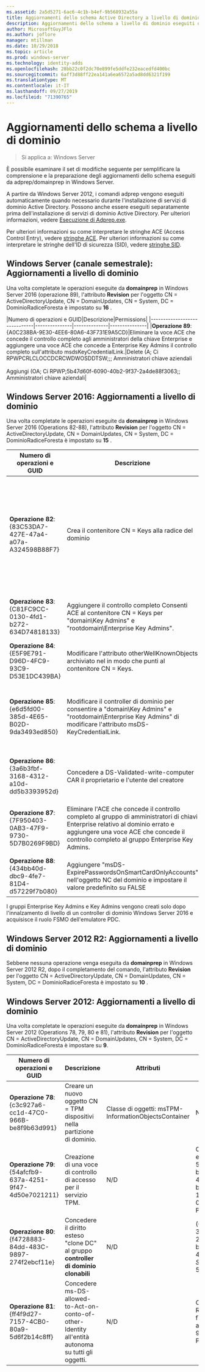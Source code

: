 ```yaml
---
ms.assetid: 2a5d5271-6ac6-4c1b-b4ef-9b568932a55a
title: Aggiornamenti dello schema Active Directory a livello di dominio
description: Aggiornamenti dello schema a livello di dominio eseguiti da adprep/domainprep quando si innalza di livello un controller di dominio
author: MicrosoftGuyJFlo
ms.author: joflore
manager: mtillman
ms.date: 10/29/2018
ms.topic: article
ms.prod: windows-server
ms.technology: identity-adds
ms.openlocfilehash: 28bb22c0f2dc70e899fe5ddfe232eacedfd400bc
ms.sourcegitcommit: 6aff3d88ff22ea141a6ea6572a5ad8dd6321f199
ms.translationtype: MT
ms.contentlocale: it-IT
ms.lasthandoff: 09/27/2019
ms.locfileid: "71390765"
---
```

# <a name="domain-wide-schema-updates"></a>Aggiornamenti dello schema a livello di dominio

>Si applica a: Windows Server

È possibile esaminare il set di modifiche seguente per semplificare la comprensione e la preparazione degli aggiornamenti dello schema eseguiti da adprep/domainprep in Windows Server.

A partire da Windows Server 2012, i comandi adprep vengono eseguiti automaticamente quando necessario durante l'installazione di servizi di dominio Active Directory. Possono anche essere eseguiti separatamente prima dell'installazione di servizi di dominio Active Directory. Per ulteriori informazioni, vedere [Esecuzione di Adprep.exe](https://technet.microsoft.com/library/dd464018(v=ws.10).aspx).

Per ulteriori informazioni su come interpretare le stringhe ACE (Access Control Entry), vedere [stringhe ACE](https://msdn.microsoft.com/library/aa374928(VS.85).aspx). Per ulteriori informazioni su come interpretare le stringhe dell'ID di sicurezza (SID), vedere [stringhe SID](https://msdn.microsoft.com/library/aa379602(VS.85).aspx).

## <a name="windows-server-semi-annual-channel-domain-wide-updates"></a>Windows Server (canale semestrale): Aggiornamenti a livello di dominio

Una volta completate le operazioni eseguite da **domainprep** in Windows Server 2016 (operazione 89), l'attributo **Revision** per l'oggetto CN = ActiveDirectoryUpdate, CN = DomainUpdates, CN = System, DC = DominioRadiceForesta è impostato su **16** .

|Numero di operazioni e GUID|Descrizione|Permissions|
|------------------------------|---------------|--------------|---------------|
|**Operazione 89**: {A0C238BA-9E30-4EE6-80A6-43F731E9A5CD}|Eliminare la voce ACE che concede il controllo completo agli amministratori della chiave Enterprise e aggiungere una voce ACE che concede a Enterprise Key Admins il controllo completo sull'attributo msdsKeyCredentialLink.|Delete (A; Ci RPWPCRLCLOCCDCRCWDWOSDDTSW;;; Amministratori chiave aziendali <br /> <br />Aggiungi (OA; Ci RPWP;5b47d60f-6090-40b2-9f37-2a4de88f3063;; Amministratori chiave aziendali|

## <a name="windows-server-2016-domain-wide-updates"></a>Windows Server 2016: Aggiornamenti a livello di dominio

Una volta completate le operazioni eseguite da **domainprep** in Windows Server 2016 (Operations 82-88), l'attributo **Revision** per l'oggetto CN = ActiveDirectoryUpdate, CN = DomainUpdates, CN = System, DC = DominioRadiceForesta è impostato su **15** .

|Numero di operazioni e GUID|Descrizione|Attributi|Permissions|
|------------------------------|---------------|--------------|---------------|
|**Operazione 82**: {83C53DA7-427E-47a4-a07a-A324598B88F7}|Crea il contenitore CN = Keys alla radice del dominio|-objectClass: contenitore<br />Descrizione Contenitore predefinito per gli oggetti credenziali chiave<br />ShowInAdvancedViewOnly TRUE|UN CI RPWPCRLCLOCCDCRCWDWOSDDTSW;;; EA<br />UN CI RPWPCRLCLOCCDCRCWDWOSDDTSW;;;D UN<br />UN CI RPWPCRLCLOCCDCRCWDWOSDDTSW;;; SY<br />UN CI RPWPCRLCLOCCDCRCWDWOSDDTSW;;;D D<br />UN CI RPWPCRLCLOCCDCRCWDWOSDDTSW;;; ED|
|**Operazione 83**: {C81FC9CC-0130-4fd1-b272-634D74818133}|Aggiungere il controllo completo Consenti ACE al contenitore CN = Keys per "domain\Key Admins" e "rootdomain\Enterprise Key Admins".|N/D|Un Ci RPWPCRLCLOCCDCRCWDWOSDDTSW;;; Amministratori chiave)<br />Un Ci RPWPCRLCLOCCDCRCWDWOSDDTSW;;; Amministratori chiave aziendali|
|**Operazione 84**: {E5F9E791-D96D-4FC9-93C9-D53E1DC439BA}|Modificare l'attributo otherWellKnownObjects archiviato nel in modo che punti al contenitore CN = Keys.|otherWellKnownObjects archiviato nel B:32:683A24E2E8164BD3AF86AC3C2CF3F981: CN = Keys,% WS|N/D|
|**Operazione 85**: {e6d5fd00-385d-4E65-B02D-9da3493ed850}|Modificare il controller di dominio per consentire a "domain\Key Admins" e "rootdomain\Enterprise Key Admins" di modificare l'attributo msDS-KeyCredentialLink. |N/D|OA Ci RPWP;5b47d60f-6090-40b2-9f37-2a4de88f3063;; Amministratori chiave)<br />OA Ci RPWP;5b47d60f-6090-40b2-9f37-2a4de88f3063;; Enterprise Key Admins nel dominio radice, ma nei domini non radice ha generato una voce ACE relativa al dominio fasullo con un SID non risolvibile-527)|
|**Operazione 86**: {3a6b3fbf-3168-4312-a10d-dd5b3393952d}|Concedere a DS-Validated-write-computer CAR il proprietario e l'utente del creatore|N/D|OA CIIO; SW; 9b026da6-0d3c-465c-8bee-5199d7165cba; bf967a86-0de6-11D0-A285-00aa003049e2; PS)<br />OA CIIO; SW; 9b026da6-0d3c-465c-8bee-5199d7165cba; bf967a86-0de6-11D0-A285-00aa003049e2; CO)|
|**Operazione 87**: {7F950403-0AB3-47F9-9730-5D7B0269F9BD}|Eliminare l'ACE che concede il controllo completo al gruppo di amministratori di chiavi Enterprise relativo al dominio errato e aggiungere una voce ACE che concede il controllo completo al gruppo Enterprise Key Admins. |N/D|Delete (A; Ci RPWPCRLCLOCCDCRCWDWOSDDTSW;;; Amministratori chiave aziendali<br /> <br />Aggiungi (A; Ci RPWPCRLCLOCCDCRCWDWOSDDTSW;;; Amministratori chiave aziendali|
|**Operazione 88**: {434bb40d-dbc9-4fe7-81D4-d57229f7b080}|Aggiungere "msDS-ExpirePasswordsOnSmartCardOnlyAccounts" nell'oggetto NC del dominio e impostare il valore predefinito su FALSE|N/D|N/D|

I gruppi Enterprise Key Admins e Key Admins vengono creati solo dopo l'innalzamento di livello di un controller di dominio Windows Server 2016 e acquisisce il ruolo FSMO dell'emulatore PDC.

## <a name="windows-server-2012-r2-domain-wide-updates"></a>Windows Server 2012 R2: Aggiornamenti a livello di dominio

Sebbene nessuna operazione venga eseguita da **domainprep** in Windows Server 2012 R2, dopo il completamento del comando, l'attributo **Revision** per l'oggetto CN = ActiveDirectoryUpdate, CN = DomainUpdates, CN = System, DC = DominioRadiceForesta è impostato su **10** .

## <a name="windows-server-2012-domain-wide-updates"></a>Windows Server 2012: Aggiornamenti a livello di dominio

Una volta completate le operazioni eseguite da **domainprep** in Windows Server 2012 (Operations 78, 79, 80 e 81), l'attributo **Revision** per l'oggetto CN = ActiveDirectoryUpdate, CN = DomainUpdates, CN = System, DC = DominioRadiceForesta è impostare su **9**.

|Numero di operazioni e GUID|Descrizione|Attributi|Permissions|
|------------------------------|---------------|--------------|---------------|
|**Operazione 78**: {c3c927a6-cc1d-47C0-966B-be8f9b63d991}|Creare un nuovo oggetto CN = TPM dispositivi nella partizione di dominio.|Classe di oggetti: msTPM-InformationObjectsContainer|N/D|
|**Operazione 79**: {54afcfb9-637a-4251-9f47-4d50e7021211}|Creazione di una voce di controllo di accesso per il servizio TPM.|N/D|OA CIIO; WP; ea1b7b93-5e48-46d5-bc6c-4df4fda78a35; bf967a86-0de6-11D0-A285-00aa003049e2; PS)|
|**Operazione 80**: {f4728883-84dd-483C-9897-274f2ebcf11e}|Concedere il diritto esteso "clone DC" al gruppo **controller di dominio clonabili**|N/D|(OA;; CR; 3e0f7e18-2C7A-4c10-ba82-4d926db99a3e;; *SID dominio*-522)|
|**Operazione 81**: {ff4f9d27-7157-4CB0-80a9-5d6f2b14c8ff}|Concedere ms-DS-allowed-to-Act-on-conto-of-other-Identity all'entità autonoma su tutti gli oggetti.|N/D|OA CIOI; RPWP;3f78c3e5-f79a-46bd-a0b8-9d18116ddc79;; PS|
